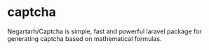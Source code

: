 # captcha
Negartarh/Captcha is simple, fast and powerful laravel package for generating captcha based on mathematical formulas.

